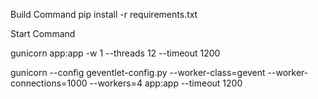 Build Command
pip install -r requirements.txt

Start Command

<!-- Using one worker with 12 threads -->

gunicorn app:app -w 1 --threads 12 --timeout 1200

<!-- Works -->

gunicorn --config geventlet-config.py --worker-class=gevent --worker-connections=1000 --workers=4 app:app --timeout 1200

<!-- Understand about threads on Gunicorn -->
<!-- https://medium.com/building-the-system/gunicorn-3-means-of-concurrency-efbb547674b7#:~:text=Gunicorn%20allows%20for%20the%20usage,setting%20their%20corresponding%20worker%20class.&text=worker%2Dconnections%20is%20a%20specific,ll%20be%20using%203%20workers. -->
